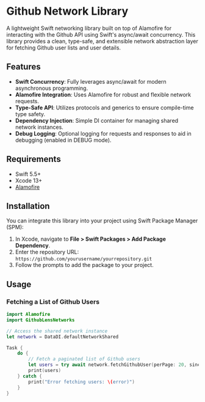 # Github Network Library

A lightweight Swift networking library built on top of Alamofire for interacting with the Github API using Swift's async/await concurrency. This library provides a clean, type-safe, and extensible network abstraction layer for fetching Github user lists and user details.

## Features

- **Swift Concurrency**: Fully leverages async/await for modern asynchronous programming.
- **Alamofire Integration**: Uses Alamofire for robust and flexible network requests.
- **Type-Safe API**: Utilizes protocols and generics to ensure compile-time type safety.
- **Dependency Injection**: Simple DI container for managing shared network instances.
- **Debug Logging**: Optional logging for requests and responses to aid in debugging (enabled in DEBUG mode).

## Requirements

- Swift 5.5+
- Xcode 13+
- [Alamofire](https://github.com/Alamofire/Alamofire)

## Installation

You can integrate this library into your project using Swift Package Manager (SPM):

1. In Xcode, navigate to **File > Swift Packages > Add Package Dependency**.
2. Enter the repository URL:  
   `https://github.com/yourusername/yourrepository.git`
3. Follow the prompts to add the package to your project.

## Usage

### Fetching a List of Github Users

```swift
import Alamofire
import GithubLensNetworks

// Access the shared network instance
let network = DataDI.defaultNetworkShared

Task {
    do {
        // Fetch a paginated list of Github users
        let users = try await network.fetchGithubUser(perPage: 20, since: 0)
        print(users)
    } catch {
        print("Error fetching users: \(error)")
    }
}
